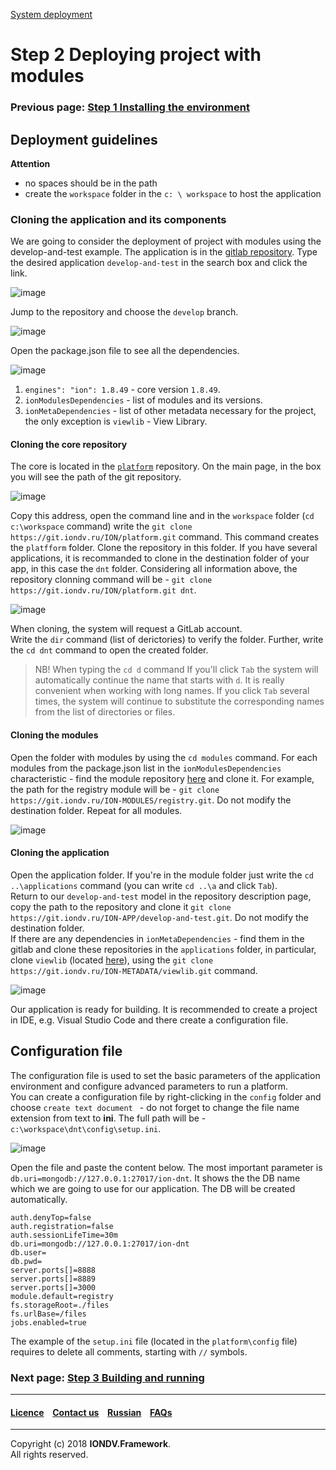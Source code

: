 [System deployment](/docs/en/1_system_deployment/)  
# Step 2 Deploying project with modules
### Previous page: [Step 1 Installing the environment](docs/en/1_system_deployment/step1_installing_environment.md)  
## Deployment guidelines
**Attention**
* no spaces should be in the path
* create the `workspace` folder in the `c: \ workspace` to host the application

### Cloning the application and its components
We are going to consider the deployment of project with modules using the develop-and-test example. The application is in the [gitlab repository](https://git.iondv.ru/dashboard/activity). Type the desired application `develop-and-test` in the search box and click the link.  

![image](/uploads/1b9bf52d24eaf8100cb254adeaebf152/image.png)

Jump to the repository and choose the `develop` branch.

![image](/uploads/c86b66e40ce30345a16b21802db5b00a/image.png)

Open the package.json file to see all the dependencies.

![image](/uploads/d260a01594567e6f03b89f77f6089f65/image.png)  

1. `engines": "ion": 1.8.49` - core version `1.8.49`.
2. `ionModulesDependencies` - list of modules and its versions. 
3. `ionMetaDependencies` - list of other metadata necessary for the project, the only exception is `viewlib` -  View Library.

#### Cloning the core repository  
The core is located in the [`platform`](https://git.iondv.ru/ION/platform) repository. On the main page, in the box you will see the path of the git repository.  

![image](/uploads/f1f838515b040d2a51b933381b320bc1/image.png)

Copy this address, open the command line and in the `workspace` folder (`cd c:\workspace` command) write the `git clone https://git.iondv.ru/ION/platform.git` command. This command creates the `platfform` folder. Сlone the repository in this folder. If you have several applications, it is recommanded to clone in the destination folder of your app, in this case the `dnt` folder. Considering all information above, the repository clonning command will be - `git clone https://git.iondv.ru/ION/platform.git dnt`.


![image](/uploads/d98115b31f107d56f2e6252cec7792f4/image.png)

When cloning, the system will request a GitLab account.  
Write the `dir` command (list of derictories) to verify the folder. Further, write the `cd dnt` command to open the created folder.

> NB! When typing the `cd d` command If you'll click `Tab` the system  will automatically continue the name that starts with `d`. It is really convenient when working with long names. If you click `Tab` several times, the system will continue to substitute the corresponding names from the list of directories or files.

#### Cloning the modules
Open the folder with modules by using the `cd modules` command. For each modules from the package.json list in the `ionModulesDependencies` characteristic - find the module repository [here](https://git.iondv.ru/ION-MODULES) and clone it. For example, the path for the registry module will be - `git clone https://git.iondv.ru/ION-MODULES/registry.git`. Do not modify the destination folder. Repeat for all modules. 

![image](/uploads/ad26180dc09ba123b5595ce04d853492/image.png)

#### Cloning the application
Open the application folder. If you're in the module folder just write the `cd ..\applications` command (you can write `cd ..\a` and click `Tab`).  
Return to our `develop-and-test` model in the repository description page, copy the path to the repository and clone it `git clone https://git.iondv.ru/ION-APP/develop-and-test.git`. Do not modify the destination folder.  
If there are any dependencies in `ionMetaDependencies` - find them in the gitlab and clone these repositories in the `applications` folder, in particular, clone `viewlib` (located [here](https://git.iondv.ru/ION-METADATA/viewlib)), using the `git clone https://git.iondv.ru/ION-METADATA/viewlib.git` command.

![image](/uploads/7f01a3c9ff89d8f4d7b5b162194e5a03/image.png)

Our application is ready for building. It is recommended to create a project in IDE, e.g. Visual Studio Code and there create a configuration file.  


## Configuration file
The configuration file is used to set the basic parameters of the application environment and configure advanced parameters to run a platform.  
You can create a configuration file by right-clicking in the `config` folder and choose `create text document ` - do not forget to change the   file name extension from text to **ini**. The full path will be - `c:\workspace\dnt\config\setup.ini`.  

![image](/uploads/85aceca6619de495c1b6dbfd1edafc40/image.png)

Open the file and paste the content below. The most important parameter is `db.uri=mongodb://127.0.0.1:27017/ion-dnt`. It shows the the DB name which we are going to use for our application. The DB will be created automatically.  

```
auth.denyTop=false
auth.registration=false
auth.sessionLifeTime=30m
db.uri=mongodb://127.0.0.1:27017/ion-dnt
db.user=
db.pwd=
server.ports[]=8888
server.ports[]=8889
server.ports[]=3000
module.default=registry
fs.storageRoot=./files
fs.urlBase=/files
jobs.enabled=true

```
The example of the `setup.ini` file (located in the `platform\config` file) requires to delete all comments, starting with `//` symbols.

### Next page: [Step 3 Building and running](/docs/en/1_system_deployment/step3_building_and_running.md)

--------------------------------------------------------------------------  


 #### [Licence](/LICENCE.md) &ensp;  [Contact us](https://iondv.ru/index.html) &ensp;  [Russian](/docs/ru/1_system_deployment/step2_project_with_modules.md)   &ensp; [FAQs](/faqs.md)          



--------------------------------------------------------------------------  

Copyright (c) 2018 **IONDV.Framework**.  
All rights reserved.  

